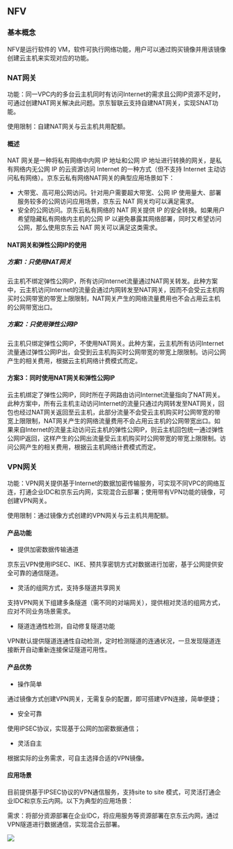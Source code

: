 ## **NFV**

### 基本概念

NFV是运行软件的 VM，软件可执行网络功能，用户可以通过购买镜像并用该镜像创建云主机来实现对应的功能。



### **NAT网关**

功能：同一VPC内的多台云主机同时有访问Internet的需求且公网IP资源不足时，可通过创建NAT网关解决此问题。京东智联云支持自建NAT网关，实现SNAT功能。

使用限制：自建NAT网关与云主机共用配额。



#### **概述**

NAT 网关是一种将私有网络中内网 IP 地址和公网 IP 地址进行转换的网关，是私有网络内无公网 IP 的云资源访问 Internet 的一种方式（但不支持 Internet 主动访问私有网络）。京东云私有网络NAT网关的典型应用场景如下：

- 大带宽、高可用公网访问。针对用户需要超大带宽、公网 IP 使用量大、部署服务较多的公网访问应用场景，京东云 NAT 网关均可以满足需求。
- 安全的公网访问。京东云私有网络的 NAT 网关提供 IP 的安全转换。如果用户希望隐藏私有网络内主机的公网 IP 以避免暴露其网络部署，同时又希望访问公网，那么使用京东云 NAT 网关可以满足这类需求。



#### **NAT网关和弹性公网IP的使用**

##### **方案1：只使用NAT网关**

云主机不绑定弹性公网IP，所有访问Internet流量通过NAT网关转发。此种方案中，云主机访问Internet的流量会通过内网转发至NAT网关，因而不会受云主机购买时公网带宽的带宽上限限制，NAT网关产生的网络流量费用也不会占用云主机的公网带宽出口。

##### **方案2：只使用弹性公网IP**

云主机只绑定弹性公网IP，不使用NAT网关。此种方案，云主机所有访问Internet流量通过弹性公网IP出，会受到云主机购买时公网带宽的带宽上限限制。访问公网产生的相关费用，根据云主机网络计费模式而定。

#### **方案3：同时使用NAT网关和弹性公网IP**

云主机绑定了弹性公网IP，同时所在子网路由访问Internet流量指向了NAT网关。此种方案中，所有云主机主动访问Internet的流量只通过内网转发至NAT网关，回包也经过NAT网关返回至云主机，此部分流量不会受云主机购买时公网带宽的带宽上限限制，NAT网关产生的网络流量费用不会占用云主机的公网带宽出口。如果来自Internet的流量主动访问云主机的弹性公网IP，则云主机回包统一通过弹性公网IP返回，这样产生的公网出流量受云主机购买时公网带宽的带宽上限限制。访问公网产生的相关费用，根据云主机网络计费模式而定。



### **VPN网关**

功能：VPN网关提供基于Internet的数据加密传输服务，可实现不同VPC的网络互连，打通企业IDC和京东云内网，实现混合云部署；使用带有VPN功能的镜像，可创建VPN网关。

使用限制：通过镜像方式创建的VPN网关与云主机共用配额。



#### 产品功能

- 提供加密数据传输通道

京东云VPN使用IPSEC、IKE、预共享密钥方式对数据进行加密，基于公网提供安全可靠的通信隧道。

- 灵活的组网方式，支持多隧道共享网关

支持VPN网关下组建多条隧道（需不同的对端网关），提供相对灵活的组网方式，应对不同业务场景需求。

- 隧道连通性检测，自动修复隧道功能

VPN默认提供隧道连通性自动检测，定时检测隧道的连通状况，一旦发现隧道连接断开自动重新连接保证隧道可用性。



#### **产品优势**

- 操作简单 

通过镜像方式创建VPN网关，无需复杂的配置，即可搭建VPN连接，简单便捷； 

- 安全可靠 

使用IPSEC协议，实现基于公网的加密数据通信； 

- 灵活自主 

根据实际的业务需求，可自主选择合适的VPN镜像。



#### 应用场景

目前提供基于IPSEC协议的VPN通信服务，支持site to site 模式，可灵活打通企业IDC和京东云内网。以下为典型的应用场景：

需求：将部分资源部署在企业IDC，将应用服务等资源部署在京东云内网，通过VPN隧道进行数据通信，实现混合云部署。

![](/image/Networking/Virtual-Private-Cloud/NFV.png)
